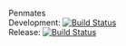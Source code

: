 Penmates  
Development: [![Build Status](https://travis-ci.org/jcallin/penmates.svg?branch=develop)](https://travis-ci.org/jcallin/penmates)  
Release: [![Build Status](https://travis-ci.org/jcallin/penmates.svg?branch=master)](https://travis-ci.org/jcallin/penmates)  
